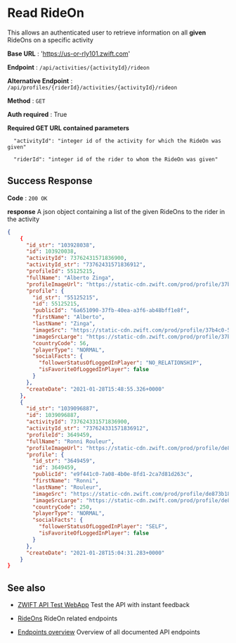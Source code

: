 # Read RideOn

This allows an authenticated user to retrieve information on all **given** RideOns on a specific activity

**Base URL** : 'https://us-or-rly101.zwift.com'

**Endpoint** : `/api/activities/{activityId}/rideon`

**Alternative Endpoint** : `/api/profiles/{riderId}/activities/{activityId}/rideon`
 
**Method** : `GET`

**Auth required** : True

**Required GET URL contained parameters**

```
  "activityId": "integer id of the activity for which the RideOn was given"

  "riderId": "integer id of the rider to whom the RideOn was given"
```

## Success Response

**Code** : `200 OK`

**response**
A json object containing a list of the given RideOns to the rider in the activity

```json
{
    {
      "id_str": "103928038",
      "id": 103920038,
      "activityId": 73762431571836900,
      "activityId_str": "73762431571836912",
      "profileId": 55125215,
      "fullName": "Alberto Zinga",
      "profileImageUrl": "https://static-cdn.zwift.com/prod/profile/37b48c0-545829",
      "profile": {
        "id_str": "55125215",
        "id": 55125215,
        "publicId": "6a651090-37fb-40ea-a3f6-ab48bff1e8f",
        "firstName": "Alberto",
        "lastName": "Zinga",
        "imageSrc": "https://static-cdn.zwift.com/prod/profile/37b4c0-545829",
        "imageSrcLarge": "https://static-cdn.zwift.com/prod/profile/37b4c0-545829",
        "countryCode": 56,
        "playerType": "NORMAL",
        "socialFacts": {
          "followerStatusOfLoggedInPlayer": "NO_RELATIONSHIP",
          "isFavoriteOfLoggedInPlayer": false
        }
      },
      "createDate": "2021-01-28T15:48:55.326+0000"
    },
    {
      "id_str": "1039096887",
      "id": 1039096887,
      "activityId": 737624331571836900,
      "activityId_str": "737624331571836912",
      "profileId": 3649459,
      "fullName": "Ronni Rouleur",
      "profileImageUrl": "https://static-cdn.zwift.com/prod/profile/de873b18-1901594",
      "profile": {
        "id_str": "3649459",
        "id": 3649459,
        "publicId": "e9f441c0-7a08-4b0e-8fd1-2ca7d81d263c",
        "firstName": "Ronni",
        "lastName": "Rouleur",
        "imageSrc": "https://static-cdn.zwift.com/prod/profile/de873b18-1901594",
        "imageSrcLarge": "https://static-cdn.zwift.com/prod/profile/de873b18-1901594",
        "countryCode": 250,
        "playerType": "NORMAL",
        "socialFacts": {
          "followerStatusOfLoggedInPlayer": "SELF",
          "isFavoriteOfLoggedInPlayer": false
        }
      },
      "createDate": "2021-01-28T15:04:31.283+0000"
    }
}
```

## See also

- [ZWIFT API Test WebApp](https://zwiftapi.strukturunion.de) Test the API with instant feedback

- [RideOns](../README.md#rideons) RideOn related endpoints

- [Endpoints overview](../README.md#known-endpoints) Overview of all documented API endpoints
